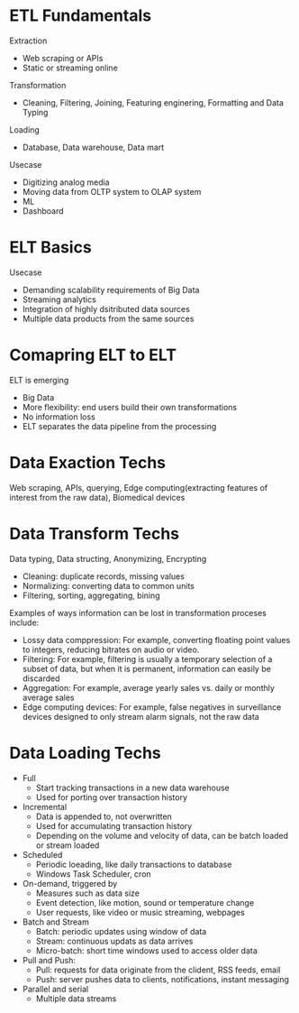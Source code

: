 # ETL Fundamentals
Extraction
- Web scraping or APIs
- Static or streaming online

Transformation
- Cleaning, Filtering, Joining, Featuring enginering, Formatting and Data Typing

Loading
- Database, Data warehouse, Data mart

Usecase
- Digitizing analog media
- Moving data from OLTP system to OLAP system
- ML
- Dashboard

# ELT Basics
Usecase
- Demanding scalability requirements of Big Data
- Streaming analytics
- Integration of highly dsitributed data sources
- Multiple data products from the same sources

# Comapring ELT to ELT
ELT is emerging
- Big Data
- More flexibility: end users build their own transformations
- No information loss
- ELT separates the data pipeline from the processing

# Data Exaction Techs
Web scraping, APIs, querying, Edge computing(extracting features of interest from the raw data), Biomedical devices

# Data Transform Techs
Data typing, Data structing, Anonymizing, Encrypting

- Cleaning: duplicate records, missing values
- Normalizing: converting data to common units
- Filtering, sorting, aggregating, bining

Examples of ways information can be lost in transformation proceses include:
- Lossy data comppression: For example, converting floating point values to integers, reducing bitrates on audio or video.
- Filtering: For example, filtering is usually a temporary selection of a subset of data, but when it is permanent, information can easily be discarded
- Aggregation: For example, average yearly sales vs. daily or monthly average sales
- Edge computing devices: For example, false negatives in surveillance devices designed to only stream alarm signals, not the raw data

# Data Loading Techs
- Full
  - Start tracking transactions in a new data warehouse
  - Used for porting over transaction history
- Incremental
  - Data is appended to, not overwritten
  - Used for accumulating transaction history
  - Depending on the volume and velocity of data, can be batch loaded or stream loaded
- Scheduled
  - Periodic loeading, like daily transactions to database
  - Windows Task Scheduler, cron
- On-demand, triggered by
  - Measures such as data size
  - Event detection, like motion, sound or temperature change
  - User requests, like video or music streaming, webpages
- Batch and Stream
  - Batch: periodic updates using window of data
  - Stream: continuous updats as data arrives
  - Micro-batch: short time windows used to access older data
- Pull and Push:
  - Pull: requests for data originate from the clident, RSS feeds, email
  - Push: server pushes data to clients, notifications, instant messaging
- Parallel and serial
  - Multiple data streams 

  

